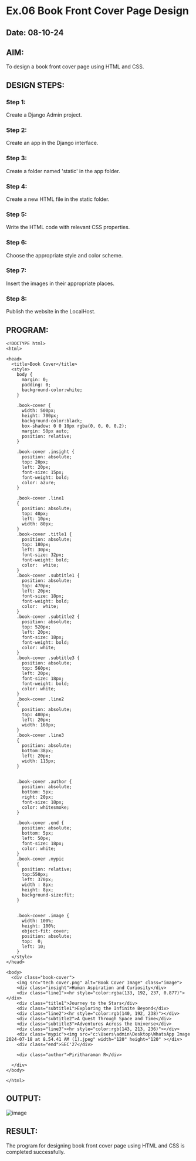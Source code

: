 # Ex.06 Book Front Cover Page Design
## Date: 08-10-24

## AIM:
To design a book front cover page using HTML and CSS.

## DESIGN STEPS:

### Step 1:
Create a Django Admin project.

### Step 2:
Create an app in the Django interface.

### Step 3:
Create a folder named 'static' in the app folder.

### Step 4:
Create a new HTML file in the static folder.

### Step 5:
Write the HTML code with relevant CSS properties.

### Step 6:
Choose the appropriate style and color scheme.

### Step 7:
Insert the images in their appropriate places.

### Step 8:
Publish the website in the LocalHost.

## PROGRAM:
```
<!DOCTYPE html>
<html>

<head>
  <title>Book Cover</title>
  <style>
    body {
      margin: 0;
      padding: 0;
      background-color:white;
    }

    .book-cover {
      width: 500px;
      height: 700px;
      background-color:black;
      box-shadow: 0 0 10px rgba(0, 0, 0, 0.2);
      margin: 50px auto;
      position: relative;
    }
    
    .book-cover .insight {
      position: absolute;
      top: 20px;
      left: 20px;
      font-size: 15px;
      font-weight: bold;
      color: azure;
    }

    .book-cover .line1
    {
      position: absolute;
      top: 40px;
      left: 10px;
      width: 80px;
    }
    .book-cover .title1 {
      position: absolute;
      top: 180px;
      left: 30px;
      font-size: 32px;
      font-weight: bold;
      color:  white;
    }
    .book-cover .subtitle1 {
      position: absolute;
      top: 470px;
      left: 20px;
      font-size: 18px;
      font-weight: bold;
      color:  white;
    }
    .book-cover .subtitle2 {
      position: absolute;
      top: 520px;
      left: 20px;
      font-size: 18px;
      font-weight: bold;
      color: white;
    }
    .book-cover .subtitle3 {
      position: absolute;
      top: 560px;
      left: 20px;
      font-size: 18px;
      font-weight: bold;
      color: white;
    }
    .book-cover .line2
    {
      position: absolute;
      top: 480px;
      left: 20px;
      width: 160px;
    }
    .book-cover .line3
    {
      position: absolute;
      bottom:38px;
      left: 20px;
      width: 115px;
    }


    .book-cover .author {
      position: absolute;
      bottom: 5px;
      right: 20px;
      font-size: 18px;
      color: whitesmoke;
    }

    .book-cover .end {
      position: absolute;
      bottom: 5px;
      left: 50px;
      font-size: 18px;
      color: white;
    }
    .book-cover .mypic
    {
      position: relative;
      top:550px;
      left: 370px;
      width : 8px;
      height: 8px;
      background-size:fit;
    }


    .book-cover .image {
      width: 100%;
      height: 100%;
      object-fit: cover;
      position: absolute;
      top:  0;
      left: 10;
    }
  </style>
</head>

<body>
  <div class="book-cover">
    <img src="tech cover.png" alt="Book Cover Image" class="image">
    <div class="insight">Human Aspiration and Curiosity</div>
    <div class="line1"><hr style="color:rgba(133, 192, 237, 0.877)"></div>
    <div class="title1">Journey to the Stars</div>
    <div class="subtitle1">Exploring the Infinite Beyond</div>
    <div class="line2"><hr style="color:rgb(140, 192, 238)"></div>
    <div class="subtitle2">A Quest Through Space and Time</div>
    <div class="subtitle3">Adventures Across the Universe</div>
    <div class="line3"><hr style="color:rgb(143, 213, 236)"></div>
    <div class="mypic"><img src="c:\Users\admin\Desktop\WhatsApp Image 2024-07-18 at 8.54.41 AM (1).jpeg" width="120" height="120" ></div>
    <div class="end">SEC'27</div>

    <div class="author">Piritharaman R</div>

  </div>
</body>

</html>
```

## OUTPUT:
![image](https://github.com/user-attachments/assets/e5eeed04-76cd-41b7-b597-d16140d54014)


## RESULT:
The program for designing book front cover page using HTML and CSS is completed successfully.
